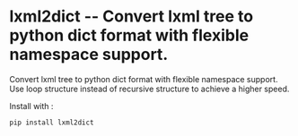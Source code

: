 # lxml2dict -- Convert lxml tree to python dict format with flexible namespace support.

Convert lxml tree to python dict format with flexible namespace support. Use loop structure instead of recursive structure to achieve a higher speed.

Install with :
```
pip install lxml2dict
```